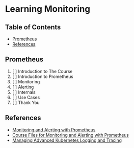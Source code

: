 # Learning Monitoring

## Table of Contents

<!-- START doctoc generated TOC please keep comment here to allow auto update -->
<!-- DON'T EDIT THIS SECTION, INSTEAD RE-RUN doctoc TO UPDATE -->

- [Prometheus](#prometheus)
- [References](#references)

<!-- END doctoc generated TOC please keep comment here to allow auto update -->

## Prometheus

1. [ ] Introduction to The Course
1. [ ] Introduction to Prometheus
1. [ ] Monitoring
1. [ ] Alerting
1. [ ] Internals
1. [ ] Use Cases
1. [ ] Thank You

## References

- [Monitoring and Alerting with Prometheus](https://www.udemy.com/course/monitoring-and-alerting-with-prometheus)
- [Course Files for Monitoring and Alerting with Prometheus](https://github.com/in4it/prometheus-course)
- [Managing Advanced Kubernetes Logging and Tracing](https://app.pluralsight.com/library/courses/managing-advanced-kubernetes-logging-tracing/table-of-contents)
